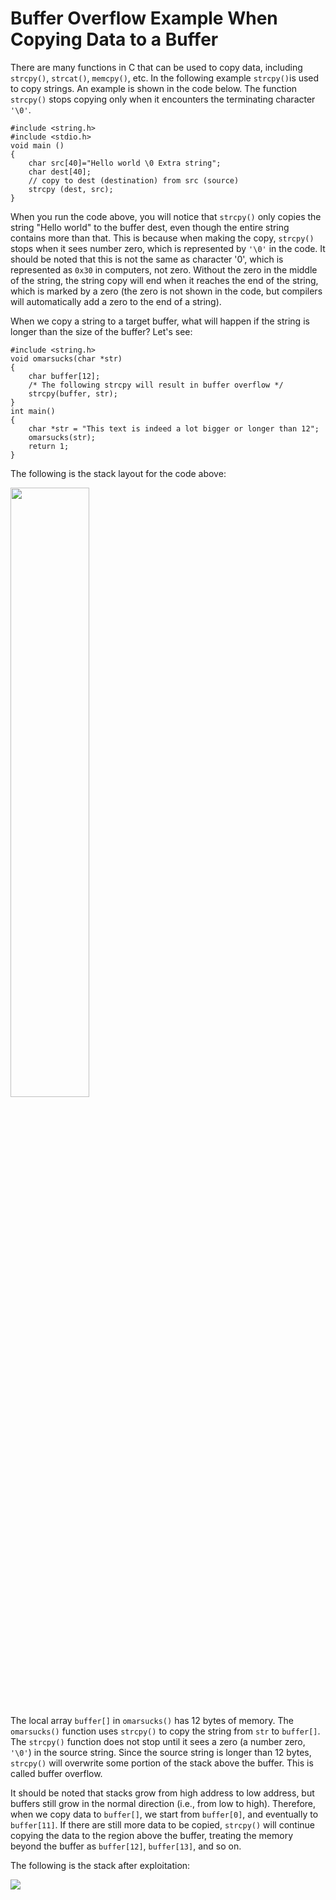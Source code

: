 # Buffer Overflow Example When Copying Data to a Buffer

There are many functions in C that can be used to copy data, including `strcpy()`, `strcat()`, `memcpy()`, etc. In the following example `strcpy()`is used to copy strings. An example is shown in the code below. The function `strcpy()` stops copying only
when it encounters the terminating character `'\0'`.

```
#include <string.h>
#include <stdio.h>
void main ()
{
    char src[40]="Hello world \0 Extra string";
    char dest[40];
    // copy to dest (destination) from src (source)
    strcpy (dest, src);
}
```

When you run the code above, you will notice that `strcpy()` only copies the string "Hello world" to the buffer dest, even though the entire string contains more than that. This is because when making the copy, `strcpy()` stops when it sees number zero, which is represented by `'\0'` in the code. It should be noted that this is not the same as character '0', which is represented as `0x30` in computers, not zero. Without the zero in the middle of the string, the string copy will end when it reaches the end of the string, which is marked by a zero (the zero is not shown in the code, but compilers will automatically add a zero to the end of a string).

When we copy a string to a target buffer, what will happen if the string is longer than the size of the buffer? Let's see:

```
#include <string.h>
void omarsucks(char *str)
{
	char buffer[12];
	/* The following strcpy will result in buffer overflow */
	strcpy(buffer, str);
}
int main()
{
	char *str = "This text is indeed a lot bigger or longer than 12";
	omarsucks(str);
	return 1;
}
```

The following is the stack layout for the code above:

<img src="https://github.com/The-Art-of-Hacking/h4cker/blob/master/buffer_overflow_example/BufferOverFlow.png" width="50%" height="50%">

The local array `buffer[]` in `omarsucks()` has 12 bytes of memory. The `omarsucks()` function uses `strcpy()` to copy the string from `str` to `buffer[]`. The `strcpy()` function does not stop until it sees a zero (a number zero, `'\0'`) in the source string. Since the source string is longer than 12 bytes, `strcpy()` will overwrite some portion of the stack above the buffer. This is called buffer overflow.

It should be noted that stacks grow from high address to low address, but buffers still grow in the normal direction (i.e., from low to high). Therefore, when we copy data to `buffer[]`, we start from `buffer[0]`, and eventually to `buffer[11]`. If there are still more data to be copied, `strcpy()` will continue copying the data to the region above the buffer, treating the memory beyond the buffer as `buffer[12]`, `buffer[13]`, and so on.

The following is the stack after exploitation:

<img src="https://github.com/The-Art-of-Hacking/h4cker/blob/master/buffer_overflow_example/stack_after_buffer_overflow.png">



